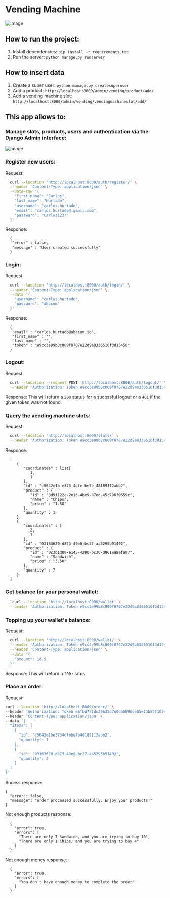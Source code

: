 # Vending Machine

![image](https://github.com/Greshot/vending_machine/assets/16230284/b816a8db-32d1-4faf-b805-a95e56a94727)

## How to run the project:
1. Install dependencies: `pip install -r requirements.txt`
2. Run the server: `python manage.py runserver`

## How to insert data
1. Create a super user: `python manage.py createsuperuser`
2. Add a product: `http://localhost:8000/admin/vending/product/add/`
3. Add a vending machine slot: `http://localhost:8000/admin/vending/vendingmachineslot/add/`


## This app allows to:

### Manage slots, products, users and authentication via the Django Admin interface:
![image](https://github.com/Greshot/vending_machine/assets/16230284/e390d27d-006c-45b6-a13a-adbe23202db7)
### Register new users:
  Request:
  ```bash
    curl --location 'http://localhost:8000/auth/register/' \
    --header 'Content-Type: application/json' \
    --data-raw '{
      "first_name": "Carlos",
      "last_name": "Hurtado",
      "username": "carlos.hurtado",
      "email": "carlos.hurtado@.gmail.com",
      "password": "Carlos123!"
    }'
  ```
  Response: 
  ```
    {
     "error" : false,
     "message" : "User created successfully"
    }
  ```
### Login:
  Request:
  ```bash
    curl --location 'http://localhost:8000/auth/login/' \
    --header 'Content-Type: application/json' \
    --data '{
      "username": "carlos.hurtado",
      "password": "Abacum"
    }'
  ```
  Response:
  ```
    {
     "email" : "carlos.hurtado@abacum.io",
     "first_name" : "",
     "last_name" : "",
     "token" : "e9cc3e99b8c009f0707e22d9a8336516f3d15450"
    }
  ```
### Logout:
  Request:
  ```bash
    curl --location --request POST 'http://localhost:8000/auth/logout/' \
    --header 'Authorization: Token e9cc3e99b8c009f0707e22d9a8336516f3d15450'
  ```
  Response:
  This will return a `200` status for a sucessful logout or a `401` if the given token was not found.
### Query the vending machine slots:
  Request:
  ```bash
    curl --location 'http://localhost:8000/slots/' \
    --header 'Authorization: Token e9cc3e99b8c009f0707e22d9a8336516f3d15450'
  ```
  Response:
  ```
    [
       {
          "coordinates" : list[
             1,
             1
          ],
          "id" : "c5642e1b-e373-4dfe-be7e-48189112abb2",
          "product" : {
             "id" : "8d91122c-2e16-4be9-87ed-45c796f0659c",
             "name" : "Chips",
             "price" : "1.50"
          },
          "quantity" : 1
       },
       {
          "coordinates" : [
             2,
             1
          ],
          "id" : "03163620-d823-49e8-bc27-aa5295b91492",
          "product" : {
             "id" : "0c3b1d08-e145-4290-bc30-d961ed8efa87",
             "name" : "Sandwich",
             "price" : "3.50"
          },
          "quantity" : 7
       }
    ]
  ```
### Get balance for your personal wallet:
```bash
  `curl --location 'http://localhost:8000/wallet' \
  --header 'Authorization: Token e9cc3e99b8c009f0707e22d9a8336516f3d15450'
```
### Topping up your wallet's balance:
  Request:
  ```bash
    curl --location 'http://localhost:8000/wallet/' \
    --header 'Authorization: Token e9cc3e99b8c009f0707e22d9a8336516f3d15450' \
    --header 'Content-Type: application/json' \
    --data '{
      "amount": 10.5
    }'
  ```
  Response:
  This will return a `200` status
### Place an order:
  Request:
  ```bash
  curl --location 'http://localhost:8000/order/' \
  --header 'Authorization: Token e5fbd781dc39635d7e0da5696de85e13b85f1029' \
  --header 'Content-Type: application/json' \
  --data '{
    "items": [
      {
        "id": "c5642e1be3734dfebe7e48189112abb2",
        "quantity": 1
      },
      {
        "id": "03163620-d823-49e8-bc27-aa5295b91492",
        "quantity": 2
      }
    ]
  }'
  ```
  Sucess response:
  ```
  {
    "error": false,
    "message": "order processed successfully. Enjoy your products!"
  }
  ```
  Not enough products response:
  ```
    {
      "error": true,
      "errors": [
        "There are only 7 Sandwich, and you are trying to buy 10",
        "There are only 1 Chips, and you are trying to buy 4"
      ]
    }
  ```
  Not enough money response:
  ```
    {
      "error": true,
      "errors": [
        "You don't have enough money to complete the order"
      ]
    }
  ```

